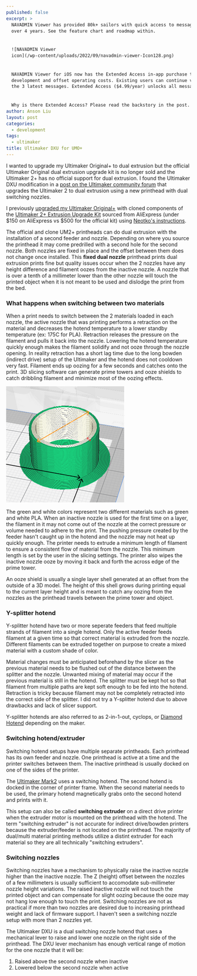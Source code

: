 ```yaml
---
published: false
excerpt: >
  NAVADMIN Viewer has provided 80k+ sailors with quick access to messages for
  over 4 years. See the feature chart and roadmap within. 


  ![NAVADMIN Viewer
  icon](/wp-content/uploads/2022/09/navadmin-viewer-Icon128.png)


  NAVADMIN Viewer for iOS now has the Extended Access in-app purchase to support
  development and offset operating costs. Existing users can continue viewing
  the 3 latest messages. Extended Access ($4.99/year) unlocks all messages.


  Why is there Extended Access? Please read the backstory in the post. 
author: Anson Liu
layout: post
categories:
  - development
tags:
  - ultimaker
title: Ultimaker DXU for UMO+
---
```


I wanted to upgrade my Ultimaker Original+ to dual extrusion but the official Ultimaker Original dual extrusion upgrade kit is no longer sold and the Ultimaker 2+ has no official support for dual extrusion.  I found the Ultimaker DXU modification in a [post on the Ultimaker community forum](https://community.ultimaker.com/topic/24553-dxu-efficient-dual-extrusion-upgrade-for-um2/) that upgrades the Ultimaker 2 to dual extrusion using a new printhead with dual switching nozzles.

I previously [upgraded my Ultimaker Original+](https://youtu.be/7RS4vpQ70ag) with cloned components of the [Ultimaker 2+ Extrusion Upgrade Kit](https://support.ultimaker.com/hc/en-us/articles/360011988380-The-Extrusion-Upgrade-Kit-for-the-Ultimaker-2) sourced from AliExpress (under $150 on AliExpress vs $500 for the official kit) using [Neotko's instructions](https://www.youmagine.com/designs/um2-upgrade-on-umo-assembly-manual).

The official and clone UM2+ printheads can do dual extrusion with the installation of a second feeder and nozzle. Depending on where you source the printhead it may come predrilled with a second hole for the second nozzle. Both nozzles are fixed in place and the offset between them does not change once installed. This **fixed dual nozzle** printhead prints dual extrusion prints fine but quality issues occur when the 2 nozzles have any height difference and filament oozes from the inactive nozzle. A nozzle that is over a tenth of a millimeter lower than the other nozzle will touch the printed object when it is not meant to be used and dislodge the print from the bed. 

### What happens when switching between two materials

When a print needs to switch between the 2 materials loaded in each nozzle, the active nozzle that was printing performs a retraction on the material and decreases the hotend temperature to a lower standby temperature (ex: 175C for PLA). Retraction releases the pressure on the filament and pulls it back into the nozzle. Lowering the hotend temperature quickly enough makes the filament solidify and not ooze through the nozzle opening. In reality retraction has a short lag time due to the long bowden (indirect drive) setup of the Ultimaker and the hotend does not cooldown very fast. Filament ends up oozing for a few seconds and catches onto the print. 3D slicing software can generate prime towers and ooze shields to catch dribbling filament and minimize most of the oozing effects. 

![Cura prime tower](/wp-content/uploads/2022/10/cura_prime_tower.png)

The green and white colors represent two different materials such as green and white PLA. When an inactive nozzle is used for the first time on a layer, the filament in it may not come out of the nozzle at the correct pressure or volume needed to adhere to the print. The pushing pressure created by the feeder hasn't caught up in the hotend and the nozzle may not heat up quickly enough. The printer needs to extrude a minimum length of filament to ensure a consistent flow of material from the nozzle. This minimum length is set by the user in the slicing settings. The printer also wipes the inactive nozzle ooze by moving it back and forth the across edge of the prime tower.

An ooze shield is usually a single layer shell generated at an offset from the outside of a 3D model. The height of this shell grows during printing equal to the current layer height and is meant to catch any oozing from the nozzles as the printhead travels between the prime tower and object.

### Y-splitter hotend

Y-splitter hotend have two or more seperate feeders that feed multiple strands of filament into a single hotend. Only the active feeder feeds filament at a given time so that correct material is extruded from the nozzle. Different filaments can be extruded together on purpose to create a mixed material with a custom shade of color.

Material changes must be anticipated beforehand by the slicer as the previous material needs to be flushed out of the distance between the splitter and the nozzle. Unwanted mixing of material may occur if the previous material is still in the hotend. The splitter must be kept hot so that filament from multiple paths are kept soft enough to be fed into the hotend. Retraction is tricky because filament may not be completely retracted into the correct side of the splitter. I did not try a Y-splitter hotend due to above drawbacks and lack of slicer support.

Y-splitter hotends are also referred to as 2-in-1-out, cyclops, or [Diamond Hotend](https://reprap.org/wiki/Diamond_Hotend) depending on the maker.

### Switching hotend/extruder

Switching hotend setups have multiple separate printheads. Each printhead has its own feeder and nozzle. One printhead is active at a time and the printer switches between them. The inactive printhead is usually docked on one of the sides of the printer.

The [Ultimaker Mark2](https://magnetic-tool-changer.com/) uses a switching hotend. The second hotend is docked in the corner of printer frame. When the second material needs to be used, the primary hotend magnetically grabs onto the second hotend and prints with it.

This setup can also be called **switching extruder** on a direct drive printer when the extruder motor is mounted on the printhead with the hotend. The term "switching extruder" is not accurate for indirect drive/bowden printers because the extruder/feeder is not located on the printhead. The majority of dual/multi material printing methods utilize a distint extruder for each material so they are all technically "switching extruders".

### Switching nozzles

Switching nozzles have a mechanism to physically raise the inactive nozzle higher than the inactive nozzle. The Z (height) offset between the nozzles of a few millimeters is usually sufficient to accomodate sub-millimeter nozzle height variations. The raised inactive nozzle will not touch the printed object and can compensate for slight oozing because the ooze may not hang low enough to touch the print. Switching nozzles are not as practical if more than two nozzles are desired due to increasing printhead weight and lack of firmware support. I haven't seen a switching nozzle setup with more than 2 nozzles yet.

The Ultimaker DXU is a dual switching nozzle hotend that uses a mechanical lever to raise and lower one nozzle on the right side of the printhead. The DXU lever mechanism has enough vertical range of motion for the one nozzle that it will be:

1. Raised above the second nozzle when inactive
2. Lowered below the second nozzle when active

